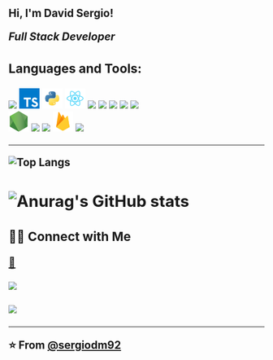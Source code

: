 <h2> Hi, I'm David Sergio! 
 </br> 
<div>
<p><em>Full Stack Developer </br> 
</em></p>

<div/>


### Languages and Tools:
<code><img height="40" src="https://user-images.githubusercontent.com/25181517/117447155-6a868a00-af3d-11eb-9cfe-245df15c9f3f.png"></code>
<code><img height="40" src="https://raw.githubusercontent.com/github/explore/80688e429a7d4ef2fca1e82350fe8e3517d3494d/topics/typescript/typescript.png"></code>
<code><img height="40" src="https://raw.githubusercontent.com/github/explore/80688e429a7d4ef2fca1e82350fe8e3517d3494d/topics/python/python.png"></code>
<code><img height="40" src="https://raw.githubusercontent.com/github/explore/80688e429a7d4ef2fca1e82350fe8e3517d3494d/topics/react/react.png"></code>
<code><img height="40" src="https://user-images.githubusercontent.com/25181517/187896150-cc1dcb12-d490-445c-8e4d-1275cd2388d6.png"></code>
<code><img height="40" src="https://user-images.githubusercontent.com/25181517/183859966-a3462d8d-1bc7-4880-b353-e2cbed900ed6.png"></code>
<code><img height="40" src="	https://user-images.githubusercontent.com/25181517/187896150-cc1dcb12-d490-445c-8e4d-1275cd2388d6.png"></code>
<code><img height="40" src="https://private-user-images.githubusercontent.com/136815194/273370085-519bfaf3-c242-431e-a269-876979f05574.png?jwt=eyJhbGciOiJIUzI1NiIsInR5cCI6IkpXVCJ9.eyJpc3MiOiJnaXRodWIuY29tIiwiYXVkIjoicmF3LmdpdGh1YnVzZXJjb250ZW50LmNvbSIsImtleSI6ImtleTUiLCJleHAiOjE3MTIzNzMzNTAsIm5iZiI6MTcxMjM3MzA1MCwicGF0aCI6Ii8xMzY4MTUxOTQvMjczMzcwMDg1LTUxOWJmYWYzLWMyNDItNDMxZS1hMjY5LTg3Njk3OWYwNTU3NC5wbmc_WC1BbXotQWxnb3JpdGhtPUFXUzQtSE1BQy1TSEEyNTYmWC1BbXotQ3JlZGVudGlhbD1BS0lBVkNPRFlMU0E1M1BRSzRaQSUyRjIwMjQwNDA2JTJGdXMtZWFzdC0xJTJGczMlMkZhd3M0X3JlcXVlc3QmWC1BbXotRGF0ZT0yMDI0MDQwNlQwMzEwNTBaJlgtQW16LUV4cGlyZXM9MzAwJlgtQW16LVNpZ25hdHVyZT0wOWMyY2I1NTQyNDg2MjRjOGEwMzE2ZjQ2YTFlOThkZjYyNTc0YTE1MzgyYzE3OGQ1ZjQ3YTZhMTQ5ODNiODJjJlgtQW16LVNpZ25lZEhlYWRlcnM9aG9zdCZhY3Rvcl9pZD0wJmtleV9pZD0wJnJlcG9faWQ9MCJ9.teyPPYLxxNhYHJyCuz4GycS9fpr7UOuMTxF6--Q-nWM"></code>
<code><img height="40" src="https://github-production-user-asset-6210df.s3.amazonaws.com/136815194/254798345-5f8c622c-c217-4649-b0a9-7e0ee24bd704.png?X-Amz-Algorithm=AWS4-HMAC-SHA256&X-Amz-Credential=AKIAVCODYLSA53PQK4ZA%2F20240406%2Fus-east-1%2Fs3%2Faws4_request&X-Amz-Date=20240406T031703Z&X-Amz-Expires=300&X-Amz-Signature=23f329ca8d20d64e92391bd3dab8000a4f2ed4d12e706c8dc03c2d27b67a7f11&X-Amz-SignedHeaders=host&actor_id=97261829&key_id=0&repo_id=364793759"> </code>
<code><img height="40" src="https://raw.githubusercontent.com/github/explore/80688e429a7d4ef2fca1e82350fe8e3517d3494d/topics/nodejs/nodejs.png"></code>
<code><img height="40" src="https://user-images.githubusercontent.com/25181517/117208740-bfb78400-adf5-11eb-97bb-09072b6bedfc.png"></code>
<code><img height="40" src="https://user-images.githubusercontent.com/25181517/182884177-d48a8579-2cd0-447a-b9a6-ffc7cb02560e.png"></code>
<code><img height="40" src="https://raw.githubusercontent.com/github/explore/80688e429a7d4ef2fca1e82350fe8e3517d3494d/topics/firebase/firebase.png"></code>
<code><img height="40" src="https://user-images.githubusercontent.com/25181517/189716630-fe6c084c-6c66-43af-aa49-64c8aea4a5c2.png"></code>


  

  

---------------



![Top Langs](https://github-readme-stats.vercel.app/api/top-langs/?username=sergiodm92&theme=onedark&show_icons=true)


![Anurag's GitHub stats](https://github-readme-stats.vercel.app/api?username=sergiodm92&theme=onedark&show_icons=true)
------------------------------------------
<h3> 🤝🏻 Connect with Me </h3>
<a href="http://sergiodm.online">💼</a>
<br>
<p align="center">

<a href="https://www.linkedin.com/in/%F0%9F%92%BBsergio-david-196812176/" aling="center"><img src="https://upload.wikimedia.org/wikipedia/commons/thumb/0/01/LinkedIn_Logo.svg/768px-LinkedIn_Logo.svg.png" width="60"></a>

<a href="mailto:crgiodm@gmail.com" ><img src="https://cdn-icons-png.flaticon.com/512/281/281769.png" width="30"></a>
</p>


<hr>


⭐️ From [@sergiodm92](https://github.com/sergiodm92)
